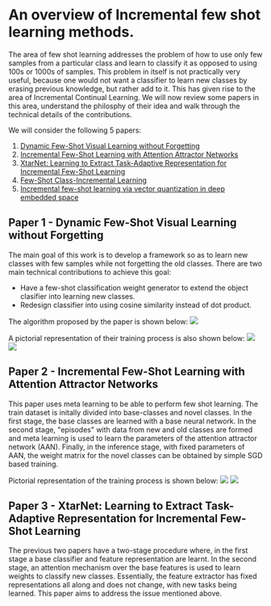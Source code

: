 # An overview of Incremental few shot learning methods.

The area of few shot learning addresses the problem of how to use only few samples from a particular class and learn to classify it as opposed to using 100s or 1000s of samples. This problem in itself is not practically very useful, because one would not want a classifier to learn new classes by erasing previous knowledge, but rather add to it. This has given rise to the area of Incremental Continual Learning. We will now review some papers in this area, understand the philosphy of their idea and walk through the technical details of the contributions. 

We will consider the following 5 papers:

1. [Dynamic Few-Shot Visual Learning without Forgetting](https://arxiv.org/abs/1804.09458)
2. [Incremental Few-Shot Learning with Attention Attractor Networks](https://arxiv.org/abs/1810.07218)
3. [XtarNet: Learning to Extract Task-Adaptive Representation for Incremental Few-Shot Learning](https://arxiv.org/abs/2003.08561)
4. [Few-Shot Class-Incremental Learning](https://arxiv.org/abs/2004.10956)
5. [Incremental few-shot learning via vector quantization in deep embedded space ](https://openreview.net/forum?id=3SV-ZePhnZM)


## Paper 1 - Dynamic Few-Shot Visual Learning without Forgetting

The main goal of this work is to develop a framework so as to learn new classes with few samples while not forgetting the old classes. There are two main technical contributions to achieve this goal: 
* Have a few-shot classification weight generator to extend the object clasifier into learning new classes. 
* Redesign classifier into using cosine similarity instead of dot product.

The algorithm proposed by the paper is shown below: 
![](./Paper1_algorithm.png)

A pictorial representation of their training process is also shown below: 
![](./Paper1_fig1.png)
![](./Paper1_fig2.png)

## Paper 2 - Incremental Few-Shot Learning with Attention Attractor Networks

This paper uses meta learning to be able to perform few shot learning. The train dataset is initally divided into base-classes and novel classes. In the first stage, the base classes are learned with a base neural network. In the second stage, "episodes" with data from new and old classes are formed and meta learning is used to learn the parameters of the attention attractor network (AAN). Finally, in the inference stage, with fixed parameters of AAN, the weight matrix for the novel classes can be obtained by simple SGD based training. 

Pictorial representation of the training process is shown below: 
![](./Paper2_dataset.png)
![](./Paper2_algorithm.png)

## Paper 3 - XtarNet: Learning to Extract Task-Adaptive Representation for Incremental Few-Shot Learning

The previous two papers have a two-stage procedure where, in the first stage a base classifier and feature representation are learnt. In the second stage, an attention mechanism over the base features is used to learn weights to classify new classes. Essentially, the feature extractor has fixed representations all along and does not change, with new tasks being learned. This paper aims to address the issue mentioned above. 
